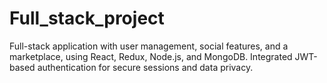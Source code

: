 # Full_stack_project

Full-stack application with user management, social features, and a marketplace, using React, Redux, Node.js, and MongoDB. 
Integrated JWT-based authentication for secure sessions and data privacy.
